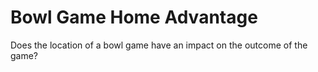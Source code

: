 # Bowl Game Home Advantage
Does the location of a bowl game have an impact on the outcome of the game?
